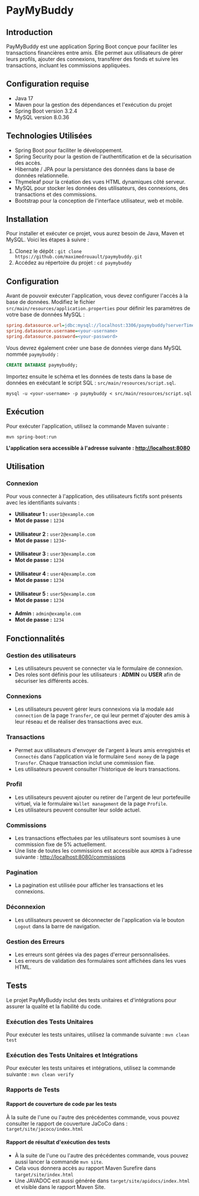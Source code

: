 # PayMyBuddy

## Introduction

PayMyBuddy est une application Spring Boot conçue pour faciliter les transactions financières entre amis. Elle permet aux utilisateurs de gérer leurs profils, ajouter des connexions, transférer des fonds et suivre les transactions, incluant les commissions appliquées.

## Configuration requise

- Java 17
- Maven pour la gestion des dépendances et l'exécution du projet
- Spring Boot version 3.2.4
- MySQL version 8.0.36

## Technologies Utilisées

- Spring Boot pour faciliter le développement.
- Spring Security pour la gestion de l'authentification et de la sécurisation des accès.
- Hibernate / JPA pour la persistance des données dans la base de données relationnelle.
- Thymeleaf pour la création des vues HTML dynamiques côté serveur.
- MySQL pour stocker les données des utilisateurs, des connexions, des transactions et des commissions.
- Bootstrap pour la conception de l'interface utilisateur, web et mobile.

## Installation

Pour installer et exécuter ce projet, vous aurez besoin de Java, Maven et MySQL. Voici les étapes à suivre :

1. Clonez le dépôt : `git clone https://github.com/maximedrouault/paymybuddy.git`
2. Accédez au répertoire du projet : `cd paymybuddy`

## Configuration

Avant de pouvoir exécuter l'application, vous devez configurer l'accès à la base de données. Modifiez le fichier `src/main/resources/application.properties` pour définir les paramètres de votre base de données MySQL :

```ini
spring.datasource.url=jdbc:mysql://localhost:3306/paymybuddy?serverTimezone=UTC
spring.datasource.username=<your-username>
spring.datasource.password=<your-password>
```

Vous devrez également créer une base de données vierge dans MySQL nommée `paymybuddy` :

```sql
CREATE DATABASE paymybuddy;
```

Importez ensuite le schéma et les données de tests dans la base de données en exécutant le script SQL : `src/main/resources/script.sql`.
```shell
mysql -u <your-username> -p paymybuddy < src/main/resources/script.sql
```

## Exécution

Pour exécuter l'application, utilisez la commande Maven suivante :

```shell
mvn spring-boot:run
```

**L'application sera accessible à l'adresse suivante : [http://localhost:8080](http://localhost:8080)**


## Utilisation

### Connexion

Pour vous connecter à l'application, des utilisateurs fictifs sont présents avec les identifiants suivants :

- **Utilisateur 1 :** `user1@example.com`
- **Mot de passe :** `1234`
####
- **Utilisateur 2 :** `user2@example.com`
- **Mot de passe :** `1234`- 
####
- **Utilisateur 3 :** `user3@example.com`
- **Mot de passe :** `1234`
####
- **Utilisateur 4 :** `user4@example.com`
- **Mot de passe :** `1234`
####
- **Utilisateur 5 :** `user5@example.com`
- **Mot de passe :** `1234`
####
- **Admin :** `admin@example.com`
- **Mot de passe :** `1234`


## Fonctionnalités

### Gestion des utilisateurs

- Les utilisateurs peuvent se connecter via le formulaire de connexion.
- Des roles sont définis pour les utilisateurs : **ADMIN** ou **USER** afin de sécuriser les différents accès.

### Connexions

- Les utilisateurs peuvent gérer leurs connexions via la modale `Add connection` de la page `Transfer`, ce qui leur permet d'ajouter des amis à leur réseau et de réaliser des transactions avec eux.

### Transactions

- Permet aux utilisateurs d'envoyer de l'argent à leurs amis enregistrés et `Connectés` dans l'application via le formulaire `Send money` de la page `Transfer`. Chaque transaction inclut une commission fixe.
- Les utilisateurs peuvent consulter l'historique de leurs transactions.

### Profil

- Les utilisateurs peuvent ajouter ou retirer de l'argent de leur portefeuille virtuel, via le formulaire `Wallet management` de la page `Profile`.
- Les utilisateurs peuvent consulter leur solde actuel.

### Commissions

- Les transactions effectuées par les utilisateurs sont soumises à une commission fixe de 5% actuellement.
- Une liste de toutes les commissions est accessible aux `ADMIN` à l'adresse suivante : [http://localhost:8080/commissions](http://localhost:8080/commissions)

### Pagination

- La pagination est utilisée pour afficher les transactions et les connexions.

### Déconnexion

- Les utilisateurs peuvent se déconnecter de l'application via le bouton `Logout` dans la barre de navigation.

### Gestion des Erreurs

- Les erreurs sont gérées via des pages d'erreur personnalisées.
- Les erreurs de validation des formulaires sont affichées dans les vues HTML.


## Tests
Le projet PayMyBuddy inclut des tests unitaires et d'intégrations pour assurer la qualité et la fiabilité du code.

### Exécution des Tests Unitaires
Pour exécuter les tests unitaires, utilisez la commande suivante :
`mvn clean test`

### Exécution des Tests Unitaires et Intégrations
Pour exécuter les tests unitaires et intégrations, utilisez la commande suivante :
`mvn clean verify`

### Rapports de Tests
#### Rapport de couverture de code par les tests
À la suite de l'une ou l'autre des précédentes commande, vous pouvez consulter le rapport de couverture JaCoCo dans : `target/site/jacoco/index.html`

#### Rapport de résultat d'exécution des tests
- À la suite de l'une ou l'autre des précédentes commande, vous pouvez aussi lancer la commande `mvn site`.
- Cela vous donnera accès au rapport Maven Surefire dans `target/site/index.html`
- Une JAVADOC est aussi générée dans `target/site/apidocs/index.html` et visible dans le rapport Maven Site.